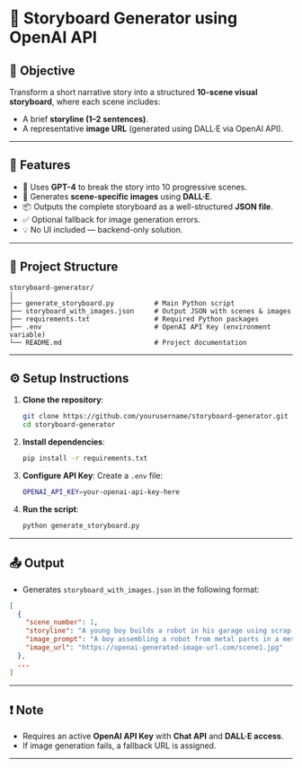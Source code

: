 

# 📖 Storyboard Generator using OpenAI API

## 📝 **Objective**

Transform a short narrative story into a structured **10-scene visual storyboard**, where each scene includes:

* A brief **storyline (1–2 sentences)**.
* A representative **image URL** (generated using DALL·E via OpenAI API).

---

## 🚀 **Features**

* 🧠 Uses **GPT-4** to break the story into 10 progressive scenes.
* 🎨 Generates **scene-specific images** using **DALL·E**.
* 📦 Outputs the complete storyboard as a well-structured **JSON file**.
* ✅ Optional fallback for image generation errors.
* 💡 No UI included — backend-only solution.

---

## 📂 **Project Structure**

```
storyboard-generator/
│
├── generate_storyboard.py          # Main Python script
├── storyboard_with_images.json     # Output JSON with scenes & images
├── requirements.txt                # Required Python packages
├── .env                            # OpenAI API Key (environment variable)
└── README.md                       # Project documentation
```

---

## ⚙️ **Setup Instructions**

1. **Clone the repository**:

   ```bash
   git clone https://github.com/yourusername/storyboard-generator.git
   cd storyboard-generator
   ```

2. **Install dependencies**:

   ```bash
   pip install -r requirements.txt
   ```

3. **Configure API Key**:
   Create a `.env` file:

   ```bash
   OPENAI_API_KEY=your-openai-api-key-here
   ```

4. **Run the script**:

   ```bash
   python generate_storyboard.py
   ```

---

## 📤 **Output**

* Generates `storyboard_with_images.json` in the following format:

```json
[
  {
    "scene_number": 1,
    "storyline": "A young boy builds a robot in his garage using scrap parts.",
    "image_prompt": "A boy assembling a robot from metal parts in a messy garage.",
    "image_url": "https://openai-generated-image-url.com/scene1.jpg"
  },
  ...
]
```

---

## ❗ **Note**

* Requires an active **OpenAI API Key** with **Chat API** and **DALL·E access**.
* If image generation fails, a fallback URL is assigned.

---





